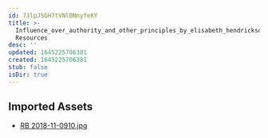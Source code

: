 ```yaml
---
id: 7JlpJSGH7tVNl0NnyfeKY
title: >-
  Influence_over_authority_and_other_principles_by_elisabeth_hendrickson 1
  Resources
desc: ''
updated: 1645225706381
created: 1645225706381
stub: false
isDir: true
---
```

## Imported Assets
- [RB 2018-11-0910.jpg](/assets/rb-2018-11-0910.jpg)
